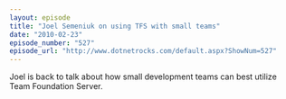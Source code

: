 ```yaml
---
layout: episode
title: "Joel Semeniuk on using TFS with small teams"
date: "2010-02-23"
episode_number: "527"
episode_url: "http://www.dotnetrocks.com/default.aspx?ShowNum=527"
---
```


Joel is back to talk about how small development teams can best utilize Team Foundation Server.
